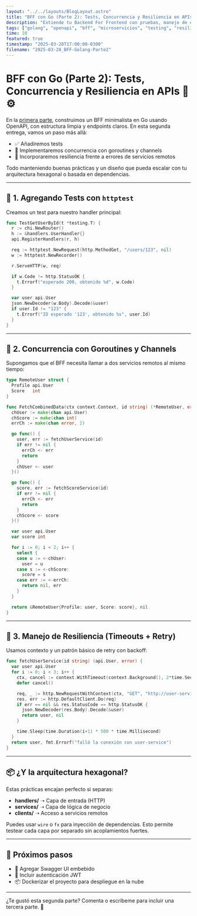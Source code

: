 ```yaml
---
layout: "../../layouts/BlogLayout.astro"
title: "BFF con Go (Parte 2): Tests, Concurrencia y Resiliencia en APIs"
description: "Extiende tu Backend For Frontend con pruebas, manejo de errores y uso de goroutines para llamadas concurrentes."
tags: ["golang", "openapi", "bff", "microservicios", "testing", "resiliencia"]
time: 10
featured: true
timestamp: "2025-03-28T17:00:00-0300"
filename: "2025-03-28_BFF-Golang-Parte2"
---
```


# BFF con Go (Parte 2): Tests, Concurrencia y Resiliencia en APIs 🧪⚙️

En la [primera parte](./2025-03-28_BFF-Golang-OpenAPI), construimos un BFF minimalista en Go usando OpenAPI, con estructura limpia y endpoints claros. En esta segunda entrega, vamos un paso más allá:

- ✅ Añadiremos tests
- 🔁 Implementaremos concurrencia con goroutines y channels
- 🧱 Incorporaremos resiliencia frente a errores de servicios remotos

Todo manteniendo buenas prácticas y un diseño que pueda escalar con tu arquitectura hexagonal o basada en dependencias.

---

## 🧪 1. Agregando Tests con `httptest`

Creamos un test para nuestro handler principal:

```go
func TestGetUserById(t *testing.T) {
  r := chi.NewRouter()
  h := &handlers.UserHandler{}
  api.RegisterHandlers(r, h)

  req := httptest.NewRequest(http.MethodGet, "/users/123", nil)
  w := httptest.NewRecorder()

  r.ServeHTTP(w, req)

  if w.Code != http.StatusOK {
    t.Errorf("esperado 200, obtenido %d", w.Code)
  }

  var user api.User
  json.NewDecoder(w.Body).Decode(&user)
  if user.Id != "123" {
    t.Errorf("ID esperado '123', obtenido %s", user.Id)
  }
}
```

---

## 🔁 2. Concurrencia con Goroutines y Channels

Supongamos que el BFF necesita llamar a dos servicios remotos al mismo tiempo:

```go
type RemoteUser struct {
  Profile api.User
  Score   int
}

func FetchCombinedData(ctx context.Context, id string) (*RemoteUser, error) {
  chUser := make(chan api.User)
  chScore := make(chan int)
  errCh := make(chan error, 2)

  go func() {
    user, err := fetchUserService(id)
    if err != nil {
      errCh <- err
      return
    }
    chUser <- user
  }()

  go func() {
    score, err := fetchScoreService(id)
    if err != nil {
      errCh <- err
      return
    }
    chScore <- score
  }()

  var user api.User
  var score int

  for i := 0; i < 2; i++ {
    select {
    case u := <-chUser:
      user = u
    case s := <-chScore:
      score = s
    case err := <-errCh:
      return nil, err
    }
  }

  return &RemoteUser{Profile: user, Score: score}, nil
}
```

---

## 🧱 3. Manejo de Resiliencia (Timeouts + Retry)

Usamos contexto y un patrón básico de retry con backoff:

```go
func fetchUserService(id string) (api.User, error) {
  var user api.User
  for i := 0; i < 3; i++ {
    ctx, cancel := context.WithTimeout(context.Background(), 2*time.Second)
    defer cancel()

    req, _ := http.NewRequestWithContext(ctx, "GET", "http://user-service/users/"+id, nil)
    res, err := http.DefaultClient.Do(req)
    if err == nil && res.StatusCode == http.StatusOK {
      json.NewDecoder(res.Body).Decode(&user)
      return user, nil
    }

    time.Sleep(time.Duration(i+1) * 500 * time.Millisecond)
  }
  return user, fmt.Errorf("falló la conexión con user-service")
}
```

---

## 📦 ¿Y la arquitectura hexagonal?

Estas prácticas encajan perfecto si separas:

- **handlers/** ➝ Capa de entrada (HTTP)
- **services/** ➝ Capa de lógica de negocio
- **clients/** ➝ Acceso a servicios remotos

Puedes usar `wire` o `fx` para inyección de dependencias. Esto permite testear cada capa por separado sin acoplamientos fuertes.

---

## 🧩 Próximos pasos

- 📄 Agregar Swagger UI embebido
- 🔐 Incluir autenticación JWT
- 📦 Dockerizar el proyecto para despliegue en la nube

---

¿Te gustó esta segunda parte? Comenta o escribeme para incluir una tercera parte. 🚀

